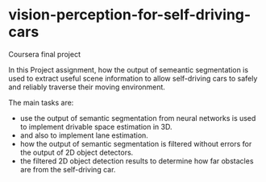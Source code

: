 # vision-perception-for-self-driving-cars
Coursera final project

In this Project assignment, how the output of semeantic segmentation is used to extract useful scene information to allow self-driving cars to safely and reliably traverse their moving environment.

The main tasks are:

- use the output of semantic segmentation from neural networks is used to implement drivable space estimation in 3D.
- and also to implement lane estimation.
- how the output of semantic segmentation is filtered without errors for the output of 2D object detectors.
- the filtered 2D object detection results to determine how far obstacles are from the self-driving car.
